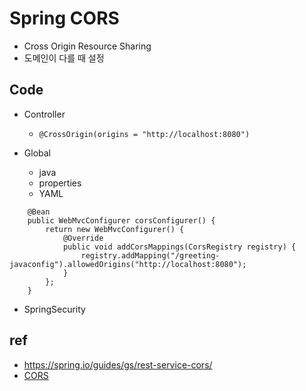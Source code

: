 # Spring CORS
* Cross Origin Resource Sharing
* 도메인이 다를 때 설정

## Code
* Controller
  * `@CrossOrigin(origins = "http://localhost:8080")`

* Global
  * java
  * properties
  * YAML

```
	@Bean
	public WebMvcConfigurer corsConfigurer() {
		return new WebMvcConfigurer() {
			@Override
			public void addCorsMappings(CorsRegistry registry) {
				registry.addMapping("/greeting-javaconfig").allowedOrigins("http://localhost:8080");
			}
		};
	}
```

* SpringSecurity

## ref
* https://spring.io/guides/gs/rest-service-cors/
* [CORS](/mib/cors)

